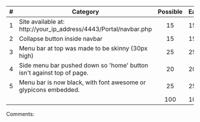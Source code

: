 | # |  Category                                                                                           | Possible | Earned|
|---|-----------------------------------------------------------------------------------------------------|:--------:|:------|
| 1 | Site available at: http://your_ip_address/4443/Portal/navbar.php                                    |   15     |   15  |
| 2 | Collapse button inside navbar                                                                       |   15     |   15  |
| 3 | Menu bar at top was made to be skinny (30px high)                                                   |   25     |   25  |
| 4 | Side menu bar pushed down so 'home' button isn't against top of page.                               |   20     |   20  |
| 5 | Menu bar is now black, with font awesome or glypicons embedded.                                     |   25     |   25  |
|   |                                                                                                     |   100    |  100  |

Comments:
